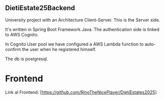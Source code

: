 ## DietiEstate25Backend

University project with an Architecture Client-Server. This is the Server side.

It's written in Spring Boot Framework Java. The authentication side is linked to AWS Cognito.

In Cognito User pool we have configured a AWS Lambda function to auto-confirm the user when he registered himself.

The db is postgresql.


# Frontend

Link al Frontend: [https://github.com/RinoTheNicePlayer/DietiEstates2025]
